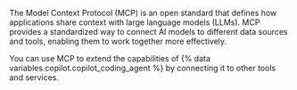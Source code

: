 The Model Context Protocol (MCP) is an open standard that defines how applications share context with large language models (LLMs). MCP provides a standardized way to connect AI models to different data sources and tools, enabling them to work together more effectively.

You can use MCP to extend the capabilities of {% data variables.copilot.copilot_coding_agent %} by connecting it to other tools and services.
